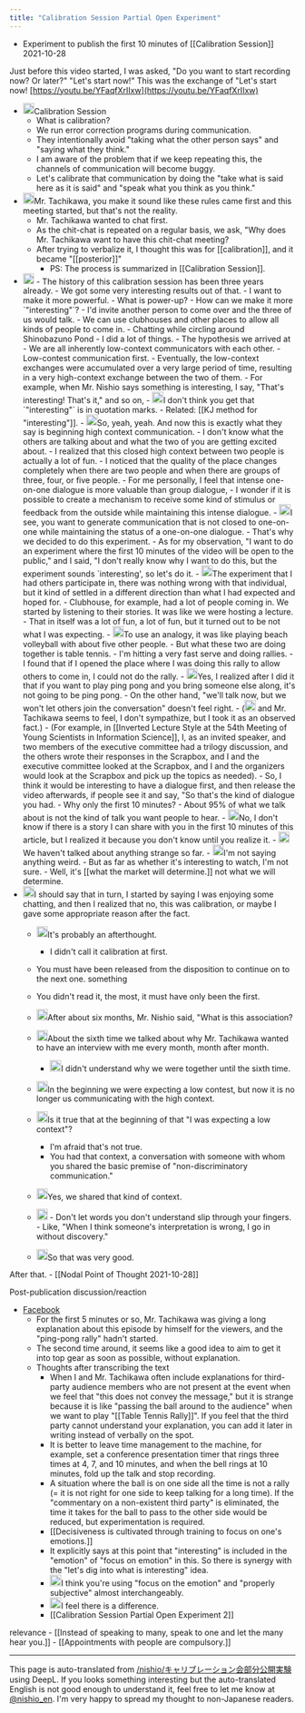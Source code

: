 ```yaml
---
title: "Calibration Session Partial Open Experiment"
---
```


- Experiment to publish the first 10 minutes of [[Calibration Session]] 2021-10-28

Just before this video started, I was asked, "Do you want to start recording now? Or later?" "Let's start now!" This was the exchange of "Let's start now!
[https://youtu.be/YFaqfXrIIxw](https://youtu.be/YFaqfXrIIxw)

- <img src='https://scrapbox.io/api/pages/nishio-en/立川 智也/icon' alt='立川 智也.icon' height="19.5"/>Calibration Session
    - What is calibration?
    - We run error correction programs during communication.
    - They intentionally avoid "taking what the other person says" and "saying what they think."
    - I am aware of the problem that if we keep repeating this, the channels of communication will become buggy.
    - Let's calibrate that communication by doing the "take what is said here as it is said" and "speak what you think as you think."
- <img src='https://scrapbox.io/api/pages/nishio-en/nishio/icon' alt='nishio.icon' height="19.5"/>Mr. Tachikawa, you make it sound like these rules came first and this meeting started, but that's not the reality.
    - Mr. Tachikawa wanted to chat first.
    - As the chit-chat is repeated on a regular basis, we ask, "Why does Mr. Tachikawa want to have this chit-chat meeting?
    - After trying to verbalize it, I thought this was for [[calibration]], and it became "[[posterior]]"
        - PS: The process is summarized in [[Calibration Session]].
- <img src='https://scrapbox.io/api/pages/nishio-en/立川 智也/icon' alt='立川 智也.icon' height="19.5"/>
    - The history of this calibration session has been three years already.
    - We got some very interesting results out of that.
    - I want to make it more powerful.
    - What is power-up?
        - How can we make it more `"interesting"`?
    - I'd invite another person to come over and the three of us would talk.
    - We can use clubhouses and other places to allow all kinds of people to come in.
    - Chatting while circling around Shinobazuno Pond
    - I did a lot of things.
    - The hypothesis we arrived at
        - We are all inherently low-context communicators with each other.
        - Low-contest communication first.
        - Eventually, the low-context exchanges were accumulated over a very large period of time, resulting in a very high-context exchange between the two of them.
            - For example, when Mr. Nishio says something is interesting, I say, "That's interesting! That's it," and so on,
            - <img src='https://scrapbox.io/api/pages/nishio-en/nishio/icon' alt='nishio.icon' height="19.5"/>I don't think you get that `"interesting"` is in quotation marks.
                - Related: [[KJ method for "interesting"]].
            - <img src='https://scrapbox.io/api/pages/nishio-en/立川 智也/icon' alt='立川 智也.icon' height="19.5"/>So, yeah, yeah. And now this is exactly what they say is beginning high context communication.
            - I don't know what the others are talking about and what the two of you are getting excited about.
        - I realized that this closed high context between two people is actually a lot of fun.
        - I noticed that the quality of the place changes completely when there are two people and when there are groups of three, four, or five people.
    - For me personally, I feel that intense one-on-one dialogue is more valuable than group dialogue,
    - I wonder if it is possible to create a mechanism to receive some kind of stimulus or feedback from the outside while maintaining this intense dialogue.
    - <img src='https://scrapbox.io/api/pages/nishio-en/nishio/icon' alt='nishio.icon' height="19.5"/>I see, you want to generate communication that is not closed to one-on-one while maintaining the status of a one-on-one dialogue.
        - That's why we decided to do this experiment.
        - As for my observation, "I want to do an experiment where the first 10 minutes of the video will be open to the public," and I said, "I don't really know why I want to do this, but the experiment sounds `interesting', so let's do it.
    - <img src='https://scrapbox.io/api/pages/nishio-en/立川 智也/icon' alt='立川 智也.icon' height="19.5"/>The experiment that I had others participate in, there was nothing wrong with that individual, but it kind of settled in a different direction than what I had expected and hoped for.
    - Clubhouse, for example, had a lot of people coming in. We started by listening to their stories. It was like we were hosting a lecture.
    - That in itself was a lot of fun, a lot of fun, but it turned out to be not what I was expecting.
    - <img src='https://scrapbox.io/api/pages/nishio-en/nishio/icon' alt='nishio.icon' height="19.5"/>To use an analogy, it was like playing beach volleyball with about five other people.
        - But what these two are doing together is table tennis.
        - I'm hitting a very fast serve and doing rallies.
        - I found that if I opened the place where I was doing this rally to allow others to come in, I could not do the rally.
    - <img src='https://scrapbox.io/api/pages/nishio-en/立川 智也/icon' alt='立川 智也.icon' height="19.5"/>Yes, I realized after I did it that if you want to play ping pong and you bring someone else along, it's not going to be ping pong.
    - On the other hand, "we'll talk now, but we won't let others join the conversation" doesn't feel right.
        - (<img src='https://scrapbox.io/api/pages/nishio-en/nishio/icon' alt='nishio.icon' height="19.5"/> and Mr. Tachikawa seems to feel, I don't sympathize, but I took it as an observed fact.)
            - (For example, in [[Inverted Lecture Style at the 54th Meeting of Young Scientists in Information Science]], I, as an invited speaker, and two members of the executive committee had a trilogy discussion, and the others wrote their responses in the Scrapbox, and I and the executive committee looked at the Scrapbox, and I and the organizers would look at the Scrapbox and pick up the topics as needed).
    - So, I think it would be interesting to have a dialogue first, and then release the video afterwards, if people see it and say, "So that's the kind of dialogue you had.
    - Why only the first 10 minutes?
        - About 95% of what we talk about is not the kind of talk you want people to hear.
    - <img src='https://scrapbox.io/api/pages/nishio-en/nishio/icon' alt='nishio.icon' height="19.5"/>No, I don't know if there is a story I can share with you in the first 10 minutes of this article, but I realized it because you don't know until you realize it.
    - <img src='https://scrapbox.io/api/pages/nishio-en/立川 智也/icon' alt='立川 智也.icon' height="19.5"/>We haven't talked about anything strange so far.
    - <img src='https://scrapbox.io/api/pages/nishio-en/nishio/icon' alt='nishio.icon' height="19.5"/>I'm not saying anything weird.
        - But as far as whether it's interesting to watch, I'm not sure.
        - Well, it's [[what the market will determine.]] not what we will determine.
- <img src='https://scrapbox.io/api/pages/nishio-en/立川 智也/icon' alt='立川 智也.icon' height="19.5"/>I should say that in turn, I started by saying I was enjoying some chatting, and then I realized that no, this was calibration, or maybe I gave some appropriate reason after the fact.
    - <img src='https://scrapbox.io/api/pages/nishio-en/nishio/icon' alt='nishio.icon' height="19.5"/>It's probably an afterthought.
        - I didn't call it calibration at first.
    - You must have been released from the disposition to continue on to the next one. something

    - You didn't read it, the most, it must have only been the first.
    - <img src='https://scrapbox.io/api/pages/nishio-en/立川 智也/icon' alt='立川 智也.icon' height="19.5"/>After about six months, Mr. Nishio said, "What is this association?
    - <img src='https://scrapbox.io/api/pages/nishio-en/nishio/icon' alt='nishio.icon' height="19.5"/>About the sixth time we talked about why Mr. Tachikawa wanted to have an interview with me every month, month after month.
        - <img src='https://scrapbox.io/api/pages/nishio-en/立川 智也/icon' alt='立川 智也.icon' height="19.5"/>I didn't understand why we were together until the sixth time.
    - <img src='https://scrapbox.io/api/pages/nishio-en/立川 智也/icon' alt='立川 智也.icon' height="19.5"/>In the beginning we were expecting a low contest, but now it is no longer us communicating with the high context.
    - <img src='https://scrapbox.io/api/pages/nishio-en/nishio/icon' alt='nishio.icon' height="19.5"/>Is it true that at the beginning of that "I was expecting a low context"?
        - I'm afraid that's not true.
        - You had that context, a conversation with someone with whom you shared the basic premise of "non-discriminatory communication."
    - <img src='https://scrapbox.io/api/pages/nishio-en/立川 智也/icon' alt='立川 智也.icon' height="19.5"/>Yes, we shared that kind of context.
    - <img src='https://scrapbox.io/api/pages/nishio-en/nishio/icon' alt='nishio.icon' height="19.5"/>
        - Don't let words you don't understand slip through your fingers.
        - Like, "When I think someone's interpretation is wrong, I go in without discovery."
    - <img src='https://scrapbox.io/api/pages/nishio-en/立川 智也/icon' alt='立川 智也.icon' height="19.5"/>So that was very good.

After that.
    - [[Nodal Point of Thought 2021-10-28]]

Post-publication discussion/reaction
- [Facebook](https://www.facebook.com/1505859477/posts/10223092687254670/?d=n)
    - For the first 5 minutes or so, Mr. Tachikawa was giving a long explanation about this episode by himself for the viewers, and the "ping-pong rally" hadn't started.
    - The second time around, it seems like a good idea to aim to get it into top gear as soon as possible, without explanation.
    - Thoughts after transcribing the text
        - When I and Mr. Tachikawa often include explanations for third-party audience members who are not present at the event when we feel that "this does not convey the message," but it is strange because it is like "passing the ball around to the audience" when we want to play "[[Table Tennis Rally]]". If you feel that the third party cannot understand your explanation, you can add it later in writing instead of verbally on the spot.
        - It is better to leave time management to the machine, for example, set a conference presentation timer that rings three times at 4, 7, and 10 minutes, and when the bell rings at 10 minutes, fold up the talk and stop recording.
        - A situation where the ball is on one side all the time is not a rally (= it is not right for one side to keep talking for a long time). If the "commentary on a non-existent third party" is eliminated, the time it takes for the ball to pass to the other side would be reduced, but experimentation is required.
        - [[Decisiveness is cultivated through training to focus on one's emotions.]]
        - It explicitly says at this point that "interesting" is included in the "emotion" of "focus on emotion" in this. So there is synergy with the "let's dig into what is interesting" idea.
        - <img src='https://scrapbox.io/api/pages/nishio-en/立川 智也/icon' alt='立川 智也.icon' height="19.5"/>I think you're using "focus on the emotion" and "properly subjective" almost interchangeably.
        - <img src='https://scrapbox.io/api/pages/nishio-en/nishio/icon' alt='nishio.icon' height="19.5"/>I feel there is a difference.
        - [[Calibration Session Partial Open Experiment 2]]

relevance
    - [[Instead of speaking to many, speak to one and let the many hear you.]]
    - [[Appointments with people are compulsory.]]

---
This page is auto-translated from [/nishio/キャリブレーション会部分公開実験](https://scrapbox.io/nishio/キャリブレーション会部分公開実験) using DeepL. If you looks something interesting but the auto-translated English is not good enough to understand it, feel free to let me know at [@nishio_en](https://twitter.com/nishio_en). I'm very happy to spread my thought to non-Japanese readers.